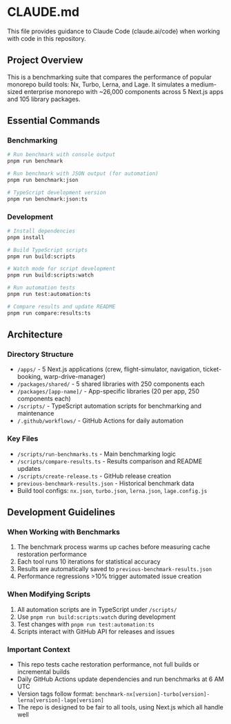 # CLAUDE.md

This file provides guidance to Claude Code (claude.ai/code) when working with code in this repository.

## Project Overview

This is a benchmarking suite that compares the performance of popular monorepo build tools: Nx, Turbo, Lerna, and Lage. It simulates a medium-sized enterprise monorepo with ~26,000 components across 5 Next.js apps and 105 library packages.

## Essential Commands

### Benchmarking
```bash
# Run benchmark with console output
pnpm run benchmark

# Run benchmark with JSON output (for automation)
pnpm run benchmark:json

# TypeScript development version
pnpm run benchmark:json:ts
```

### Development
```bash
# Install dependencies
pnpm install

# Build TypeScript scripts
pnpm run build:scripts

# Watch mode for script development
pnpm run build:scripts:watch

# Run automation tests
pnpm run test:automation:ts

# Compare results and update README
pnpm run compare:results:ts
```

## Architecture

### Directory Structure
- `/apps/` - 5 Next.js applications (crew, flight-simulator, navigation, ticket-booking, warp-drive-manager)
- `/packages/shared/` - 5 shared libraries with 250 components each
- `/packages/[app-name]/` - App-specific libraries (20 per app, 250 components each)
- `/scripts/` - TypeScript automation scripts for benchmarking and maintenance
- `/.github/workflows/` - GitHub Actions for daily automation

### Key Files
- `/scripts/run-benchmarks.ts` - Main benchmarking logic
- `/scripts/compare-results.ts` - Results comparison and README updates
- `/scripts/create-release.ts` - GitHub release creation
- `previous-benchmark-results.json` - Historical benchmark data
- Build tool configs: `nx.json`, `turbo.json`, `lerna.json`, `lage.config.js`

## Development Guidelines

### When Working with Benchmarks
1. The benchmark process warms up caches before measuring cache restoration performance
2. Each tool runs 10 iterations for statistical accuracy
3. Results are automatically saved to `previous-benchmark-results.json`
4. Performance regressions >10% trigger automated issue creation

### When Modifying Scripts
1. All automation scripts are in TypeScript under `/scripts/`
2. Use `pnpm run build:scripts:watch` during development
3. Test changes with `pnpm run test:automation:ts`
4. Scripts interact with GitHub API for releases and issues

### Important Context
- This repo tests cache restoration performance, not full builds or incremental builds
- Daily GitHub Actions update dependencies and run benchmarks at 6 AM UTC
- Version tags follow format: `benchmark-nx[version]-turbo[version]-lerna[version]-lage[version]`
- The repo is designed to be fair to all tools, using Next.js which all handle well
